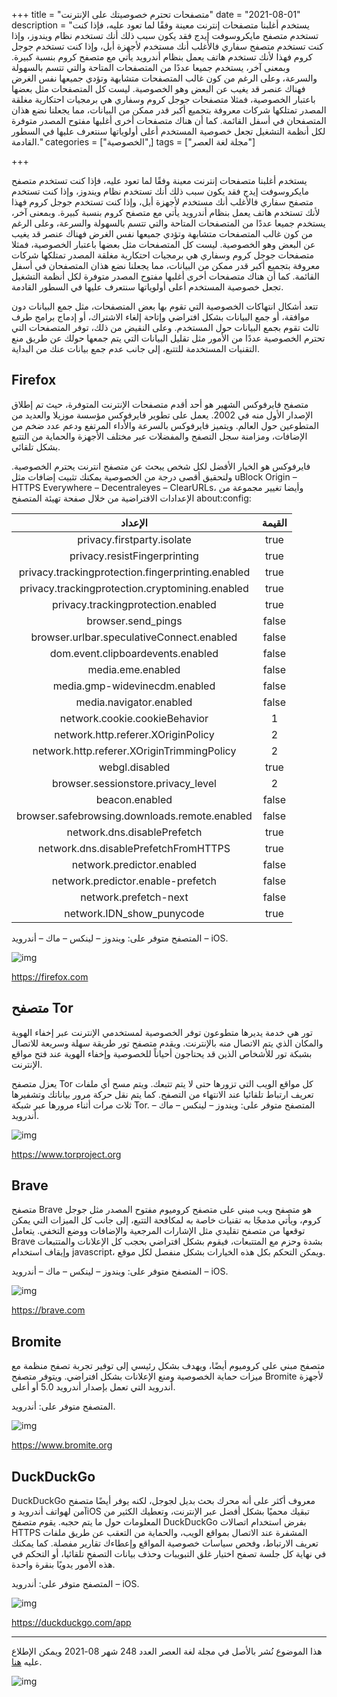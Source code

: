 +++
title = "متصفحات تحترم خصوصيتك على اﻹنترنت"
date = "2021-08-01"
description = "يستخدم أغلبنا متصفحات إنترنت معينة وفقًا لما تعود عليه، فإذا كنت تستخدم متصفح مايكروسوفت إيدج فقد يكون سبب ذلك أنك تستخدم نظام ويندوز، وإذا كنت تستخدم متصفح سفاري فالأغلب أنك مستخدم لأجهزة أبل، وإذا كنت تستخدم جوجل كروم فهذا لأنك تستخدم هاتف يعمل بنظام أندرويد يأتي مع متصفح كروم بنسبة كبيرة. وبمعنى آخر، يستخدم جميعا عددًا من المتصفحات المتاحة والتي تتسم بالسهولة والسرعة، وعلى الرغم من كون غالب المتصفحات متشابهة وتؤدي جميعها نفس الغرض فهناك عنصر قد يغيب عن البعض وهو الخصوصية. ليست كل المتصفحات مثل بعضها باعتبار الخصوصية، فمثلا متصفحات جوجل كروم وسفاري هي برمجيات احتكارية مغلقة المصدر تمتلكها شركات معروفة بتجميع أكبر قدر ممكن من البيانات، مما يجعلنا نضع هذان المتصفحان في أسفل القائمة. كما أن هناك متصفحات أخرى أغلبها مفتوح المصدر متوفرة لكل أنظمة التشغيل تجعل خصوصية المستخدم أعلى أولوياتها سنتعرف عليها في السطور القادمة."
categories = ["الخصوصية",]
tags = ["مجلة لغة العصر"]

+++

يستخدم أغلبنا متصفحات إنترنت معينة وفقًا لما تعود عليه، فإذا كنت تستخدم متصفح مايكروسوفت إيدج فقد يكون سبب ذلك أنك تستخدم نظام ويندوز، وإذا كنت تستخدم متصفح سفاري فالأغلب أنك مستخدم لأجهزة أبل، وإذا كنت تستخدم جوجل كروم فهذا لأنك تستخدم هاتف يعمل بنظام أندرويد يأتي مع متصفح كروم بنسبة كبيرة. وبمعنى آخر، يستخدم جميعا عددًا من المتصفحات المتاحة والتي تتسم بالسهولة والسرعة، وعلى الرغم من كون غالب المتصفحات متشابهة وتؤدي جميعها نفس الغرض فهناك عنصر قد يغيب عن البعض وهو الخصوصية. ليست كل المتصفحات مثل بعضها باعتبار الخصوصية، فمثلا متصفحات جوجل كروم وسفاري هي برمجيات احتكارية مغلقة المصدر تمتلكها شركات معروفة بتجميع أكبر قدر ممكن من البيانات، مما يجعلنا نضع هذان المتصفحان في أسفل القائمة. كما أن هناك متصفحات أخرى أغلبها مفتوح المصدر متوفرة لكل أنظمة التشغيل تجعل خصوصية المستخدم أعلى أولوياتها سنتعرف عليها في السطور القادمة.

تتعد أشكال انتهاكات الخصوصية التي تقوم بها بعض المتصفحات، مثل جمع البيانات دون موافقة، أو جمع البيانات بشكل افتراضي وإتاحة إلغاء الاشتراك، أو إدماج برامج طرف ثالث تقوم بجمع البيانات حول المستخدم. وعلى النقيض من ذلك، توفر المتصفحات التي تحترم الخصوصية عددًا من الأمور مثل تقليل البيانات التي يتم جمعها حولك عن طريق منع التقنيات المستخدمة للتتبع، إلى جانب عدم جمع بيانات عنك من البداية.

## Firefox

متصفح فايرفوكس الشهير هو أحد أقدم متصفحات الإنترنت المتوفرة، حيث تم إطلاق الإصدار الأول منه في 2002. يعمل على تطوير فايرفوكس مؤسسة موزيلا والعديد من المتطوعين حول العالم. ويتميز فايرفوكس بالسرعة والأداء المرتفع ودعم عدد ضخم من الإضافات، ومزامنة سجل التصفح والمفضلات عبر مختلف الأجهزة والحماية من التتبع بشكل تلقائي.

فايرفوكس هو الخيار الأفضل لكل شخص يبحث عن متصفح انترنت يحترم الخصوصية. ولتحقيق أقصى درجة من الخصوصية يمكنك تثبيت إضافات مثل uBlock Origin – HTTPS Everywhere – Decentraleyes – ClearURLs، وأيضا تغيير مجموعة من الإعدادات الافتراضية من خلال صفحة تهيئة المتصفح about:config:

|                    **الإعداد**                    | **القيمة** |
| :-----------------------------------------------: | :--------: |
|            privacy.firstparty.isolate             |    true    |
|           privacy.resistFingerprinting            |    true    |
| privacy.trackingprotection.fingerprinting.enabled |    true    |
|  privacy.trackingprotection.cryptomining.enabled  |    true    |
|        privacy.trackingprotection.enabled         |    true    |
|                browser.send_pings                 |   false    |
|     browser.urlbar.speculativeConnect.enabled     |   false    |
|         dom.event.clipboardevents.enabled         |   false    |
|                 media.eme.enabled                 |   false    |
|           media.gmp-widevinecdm.enabled           |   false    |
|              media.navigator.enabled              |   false    |
|           network.cookie.cookieBehavior           |     1      |
|        network.http.referer.XOriginPolicy         |     2      |
|    network.http.referer.XOriginTrimmingPolicy     |     2      |
|                  webgl.disabled                   |    true    |
|        browser.sessionstore.privacy_level         |     2      |
|                  beacon.enabled                   |   false    |
|   browser.safebrowsing.downloads.remote.enabled   |   false    |
|            network.dns.disablePrefetch            |    true    |
|       network.dns.disablePrefetchFromHTTPS        |    true    |
|             network.predictor.enabled             |   false    |
|         network.predictor.enable-prefetch         |   false    |
|               network.prefetch-next               |   false    |
|             network.IDN_show_punycode             |    true    |

المتصفح متوفر على: ويندوز – لينكس – ماك – أندرويد – iOS.

![img](images/firefox_browser.webp)

https://firefox.com

## متصفح Tor

تور هي خدمة يديرها متطوعون توفر الخصوصية لمستخدمي الإنترنت عبر إخفاء الهوية والمكان الذي يتم الاتصال منه بالإنترنت. ويقدم متصفح تور طريقة سهلة وسريعة للاتصال بشبكة تور للأشخاص الذين قد يحتاجون أحياناً للخصوصية وإخفاء الهوية عند فتح مواقع الإنترنت.

يعزل متصفح Tor كل مواقع الويب التي تزورها حتى لا يتم تتبعك. ويتم مسح أي ملفات تعريف ارتباط تلقائيا عند الانتهاء من التصفح. كما يتم نقل حركة مرور بياناتك وتشفيرها ثلاث مرات أثناء مرورها عبر شبكة Tor.
المتصفح متوفر على: ويندوز – لينكس – ماك – أندرويد.

![img](images/tor_browser.webp)

https://www.torproject.org

## Brave

متصفح Brave هو متصفح ويب مبني على متصفح كروميوم مفتوح المصدر مثل جوجل كروم، ويأتي مدمجًا به تقنيات خاصة به لمكافحة التتبع، إلى جانب كل الميزات التي يمكن توقعها من متصفح تقليدي مثل الإشارات المرجعية والإضافات ووضع التخفي.
يتعامل Brave بشدة وحزم مع المتتبعات، فيقوم بشكل افتراضي بحجب كل الإعلانات والمتتبعات وإيقاف استخدام javascript، ويمكن التحكم بكل هذه الخيارات بشكل منفصل لكل موقع.

المتصفح متوفر على: ويندوز – لينكس – ماك – أندرويد – iOS.

![img](images/brave-logo.webp)

https://brave.com

## Bromite

متصفح مبني على كروميوم أيضًا، ويهدف بشكل رئيسي إلى توفير تجربة تصفح منظمة مع ميزات حماية الخصوصية ومنع الإعلانات بشكل افتراضي. ويتوفر متصفح Bromite لأجهزة أندرويد التي تعمل بإصدار أندرويد 5.0 أو أعلى.

المتصفح متوفر على: أندرويد.

![img](images/bromite.webp)

https://www.bromite.org

## DuckDuckGo

DuckDuckGo معروف أكثر على أنه محرك بحث بديل لجوجل، لكنه يوفر أيضًا متصفح آمن لهواتف أندرويد وiOS تبقيك محميًا بشكل أفضل عبر الإنترنت، وتعطيك الكثير من المعلومات حول ما يتم حجبه. يقوم متصفح DuckDuckGo بفرض استخدام اتصالات HTTPS المشفرة عند الاتصال بمواقع الويب، والحماية من التعقب عن طريق ملفات تعريف الارتباط، وفحص سياسات خصوصية المواقع وإعطاءك تقارير مفصلة. كما يمكنك في نهاية كل جلسة تصفح اختيار غلق التبويبات وحذف بيانات التصفح تلقائيا، أو التحكم في هذه الأمور يدويًا بنقرة واحدة.

المتصفح متوفر على: أندرويد – iOS.

![img](images/duckduckgo.webp)

https://duckduckgo.com/app

---

هذا الموضوع نُشر باﻷصل في مجلة لغة العصر العدد 248 شهر 08-2021 ويمكن الإطلاع عليه [هنا](https://drive.google.com/file/d/1AG4qLL_v4pSmkmJfCoh5ZSyP9zYyN96s/view?usp=sharing).

![img](images/248-2.png)
